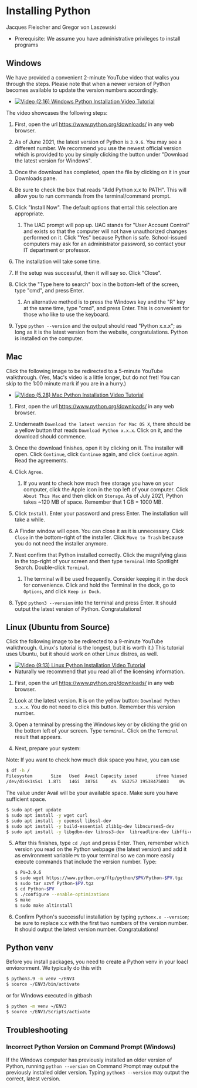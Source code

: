 # Installing Python

Jacques Fleischer and Gregor von Laszewski

* Prerequisite: We assume you have administrative privileges to install programs

## Windows

We have provided a convenient 2-minute YouTube video that walks you through the steps. Please note that when a newer version of Python becomes available to update the version numbers accordingly.

* [![Video](https://raw.githubusercontent.com/cloudmesh-community/book/main/images/video.png) (2:16) Windows Python Installation Video Tutorial](https://youtu.be/T6UYyu5XVMc)


The video showcases the following steps:

1. First, open the url <https://www.python.org/downloads/> in any web browser.

2. As of June 2021, the latest version of Python is `3.9.6`. You may see a different number. We recommend you use the newest official version which is provided to you by simply clicking the button under "Download the latest version for Windows".

3. Once the download has completed, open the file by clicking on it in your Downloads pane.

4. Be sure to check the box that reads "Add Python x.x to PATH". This will allow you to run commands from the terminal/command prompt.

5. Click "Install Now". The default options that entail this selection are appropriate. 

   1. The UAC prompt will pop up. UAC stands for "User Account Control" and exists so that the computer will 
      not have unauthorized changes performed on it. Click "Yes" because Python is safe. School-issued computers 
      may ask for an administrator password, so contact your IT department or professor.

6. The installation will take some time.

9. If the setup was successful, then it will say so. Click "Close".

10. Click the "Type here to search" box in the bottom-left of the screen, type "cmd", and press Enter.

    1. An alternative method is to press the Windows key and the "R" key at the same time, type "cmd", and 
       press Enter. This is convenient for those who like to use the keyboard.

11. Type `python --version` and the output should read "Python x.x.x"; as long as it is the latest version 
    from the website, congratulations. Python is installed on the computer.
    
## Mac

Click the following image to be redirected to a 5-minute YouTube walkthrough. (Yes, Mac's video is a little longer, but do not fret!
You can skip to the 1:00 minute mark if you are in a hurry.)

* [![Video](https://raw.githubusercontent.com/cloudmesh-community/book/main/images/video.png) (5.28) Mac Python Installation Video Tutorial](https://youtu.be/TttmzM-EDmk)


1. First, open the url <https://www.python.org/downloads/> in any web browser. 

2. Underneath `Download the latest version for Mac OS X`, there should be a yellow button that reads `Download Python x.x.x`. Click on it, and the download should commence.

3. Once the download finishes, open it by clicking on it. The installer will open. Click `Continue`, click `Continue` again, and click `Continue` again.
   Read the agreements.

4. Click `Agree`. 

   1. If you want to check how much free storage you have on your computer, click the Apple icon in the top left of your computer. Click
    `About This Mac` and then click on `Storage`. As of July 2021, Python takes ~120 MB of space. Remember that 1 GB = 1000 MB.

5. Click `Install`. Enter your password and press Enter. The installation will take a while.

6. A Finder window will open. You can close it as it is unnecessary. Click `Close` in the bottom-right of the installer. Click `Move to Trash` because you do not need the installer anymore.

7. Next confirm that Python installed correctly. Click the magnifying glass in the top-right of your screen and then type `terminal` into Spotlight Search. Double-click `Terminal`.

   1. The terminal will be used frequently. Consider keeping it in the dock for convenience. Click and hold the Terminal in the dock, go to `Options`, and click `Keep in Dock`.
  
8. Type `python3 --version` into the terminal and press Enter. It should output the latest version of Python. Congratulations!

## Linux (Ubuntu from Source)

Click the following image to be redirected to a 9-minute YouTube walkthrough. (Linux's tutorial is the longest, but it is worth it.)
This tutorial uses Ubuntu, but it should work on other Linux distros, as well.

* [![Video](https://raw.githubusercontent.com/cloudmesh-community/book/main/images/video.png) (9:13) Linux Python Installation Video Tutorial](https://youtu.be/4vXyD_hjHNI)
* Naturally we recommend that you read all of the licensing information.


1. First, open the url <https://www.python.org/downloads/> in any web browser.
   
2. Look at the latest version. It is on the yellow button: `Download Python x.x.x`. You do not need to click this button. Remember this version number.

3. Open a terminal by pressing the Windows key or by clicking the grid on the bottom left of your screen. Type `terminal`. Click on the `Terminal` result that appears.
   
4. Next, prepare your system:

Note: If you want to check how much disk space you have, you can use 

```bash
$ df -h /
Filesystem       Size   Used  Avail Capacity iused       ifree %iused  Mounted on
/dev/disk1s5s1  1.8Ti   14Gi  387Gi     4%  553757 19538475003    0%   /
```
The value under Avail will be your available space. Make sure you have sufficient space.

```bash
$ sudo apt-get update
$ sudo apt install -y wget curl
$ sudo apt install -y openssl libssl-dev
$ sudo apt install -y build-essential zlib1g-dev libncurses5-dev 
$ sudo apt install -y libgdbm-dev libnss3-dev  libreadline-dev libffi-dev libsqlite3-dev libbz2-dev
``` 

5. After this finishes, type `cd /opt` and press Enter. Then, remember which version you read on the Python webpage (the latest version) and add it as environment variable `PV` to your terminal so we can more easily execute commands that include the version number. Type: 
  
   ```bash
   $ PV=3.9.6
   $ sudo wget https://www.python.org/ftp/python/$PV/Python-$PV.tgz
   $ sudo tar xzvf Python-$PV.tgz
   $ cd Python-$PV
   $ ./configure --enable-optimizations
   $ make
   $ sudo make altinstall
   ``` 
    
6. Confirm Python's successful installation by typing `pythonx.x --version`; be sure to replace x.x with the first two numbers of the version number. It should output the latest version number. Congratulations!

## Python venv

Before you install packages, you need to create a Python venv in your loacl envioronment. We typically do this with 

```bash
$ python3.9 -m venv ~/ENV3
$ source ~/ENV3/bin/activate
```

or for Windows executed in gitbash

```bash
$ python -m venv ~/ENV3
$ source ~/ENV3/Scripts/activate
```


## Troubleshooting

### Incorrect Python Version on Command Prompt (Windows)

If the Windows computer has previously installed an older version of Python, running `python --version` on Command Prompt may output the previously installed older version. Typing `python3 --version` may output the correct, latest version.



